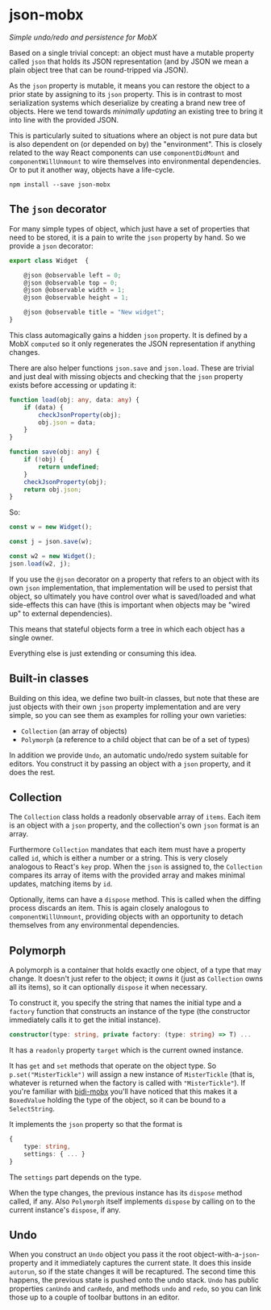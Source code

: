 # json-mobx
*Simple undo/redo and persistence for MobX*

Based on a single trivial concept: an object must have a mutable property called `json` that holds its JSON representation (and by JSON we mean a plain object tree that can be round-tripped via JSON).

As the `json` property is mutable, it means you can restore the object to a prior state by assigning to its `json` property. This is in contrast to most serialization systems which deserialize by creating a brand new tree of objects. Here we tend towards *minimally updating* an existing tree to bring it into line with the provided JSON.

This is particularly suited to situations where an object is not pure data but is also dependent on (or depended on by) the "environment". This is closely related to the way React components can use `componentDidMount` and `componentWillUnmount` to wire themselves into environmental dependencies. Or to put it another way, objects have a life-cycle.

    npm install --save json-mobx

## The `json` decorator

For many simple types of object, which just have a set of properties that need to be stored, it is a pain to write the `json` property by hand. So we provide a `json` decorator:

```ts
export class Widget  {

    @json @observable left = 0;
    @json @observable top = 0;
    @json @observable width = 1;
    @json @observable height = 1;

    @json @observable title = "New widget";
}
```

This class automagically gains a hidden `json` property. It is defined by a MobX `computed` so it only regenerates the JSON representation if anything changes.

There are also helper functions `json.save` and `json.load`. These are trivial and just deal with missing objects and checking that the `json` property exists before accessing or updating it:

```ts
function load(obj: any, data: any) {    
    if (data) {
        checkJsonProperty(obj);
        obj.json = data;
    }
}

function save(obj: any) {
    if (!obj) {
        return undefined;
    }
    checkJsonProperty(obj);
    return obj.json;
}
```

So:

```ts
const w = new Widget();

const j = json.save(w);

const w2 = new Widget();
json.load(w2, j);
```

If you use the `@json` decorator on a property that refers to an object with its own `json` implementation, that implementation will be used to persist that object, so ultimately you have control over what is saved/loaded and what side-effects this can have (this is important when objects may be "wired up" to external dependencies).

This means that stateful objects form a tree in which each object has a single owner.

Everything else is just extending or consuming this idea.

## Built-in classes

Building on this idea, we define two built-in classes, but note that these are just objects with their own `json` property implementation and are very simple, so you can see them as examples for rolling your own varieties:

* `Collection` (an array of objects)
* `Polymorph` (a reference to a child object that can be of a set of types)

In addition we provide `Undo`, an automatic undo/redo system suitable for editors. You construct it by passing an object with a `json` property, and it does the rest.

## Collection

The `Collection` class holds a readonly observable array of `items`. Each item is an object with a `json` property, and the collection's own `json` format is an array. 

Furthermore `Collection` mandates that each item must have a property called `id`, which is either a number or a string. This is very closely analogous to React's `key` prop. When the `json` is assigned to, the `Collection` compares its array of items with the provided array and makes minimal updates, matching items by `id`.

Optionally, items can have a `dispose` method. This is called when the diffing process discards an item. This is again closely analogous to `componentWillUnmount`, providing objects with an opportunity to detach themselves from any environmental dependencies.

## Polymorph

A polymorph is a container that holds exactly one object, of a type that may change. It doesn't just refer to the object; it *owns* it (just as `Collection` owns all its items), so it can optionally `dispose` it when necessary.

To construct it, you specify the string that names the initial type and a `factory` function that constructs an instance of the type (the constructor immediately calls it to get the initial instance).

```ts
constructor(type: string, private factory: (type: string) => T) ...
```

It has a `readonly` property `target` which is the current owned instance.

It has `get` and `set` methods that operate on the object type. So `p.set("MisterTickle")` will assign a new instance of `MisterTickle` (that is, whatever is returned when the factory is called with `"MisterTickle"`). If you're familiar with [bidi-mobx](https://github.com/danielearwicker/bidi-mobx) you'll have noticed that this makes it a `BoxedValue` holding the type of the object, so it can be bound to a `SelectString`.

It implements the `json` property so that the format is 

```ts
{
    type: string,
    settings: { ... }
}
```

The `settings` part depends on the type.

When the type changes, the previous instance has its `dispose` method called, if any. Also `Polymorph` itself implements `dispose` by calling on to the current instance's `dispose`, if any.

## Undo

When you construct an `Undo` object you pass it the root object-with-a-`json`-property and it immediately captures the current state. It does this inside `autorun`, so if the state changes it will be recaptured. The second time this happens, the previous state is pushed onto the undo stack. `Undo` has public properties `canUndo` and `canRedo`, and methods `undo` and `redo`, so you can link those up to a couple of toolbar buttons in an editor.
